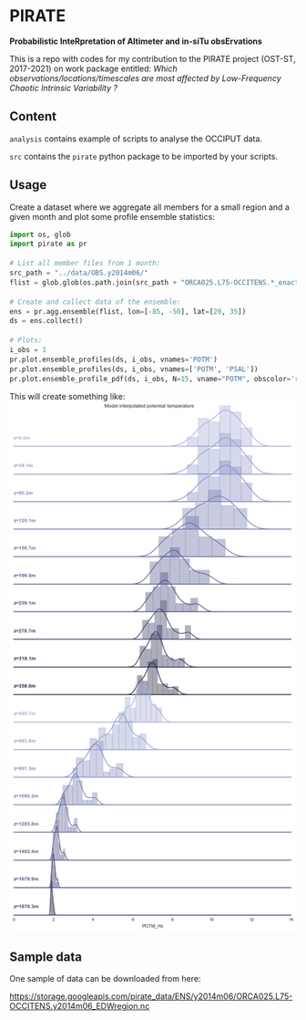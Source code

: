 # PIRATE
**Probabilistic InteRpretation of Altimeter and in-siTu obsErvations**

This is a repo with codes for my contribution to the PIRATE project (OST-ST, 2017-2021) on work package entitled:
*Which observations/locations/timescales are most affected by Low-Frequency Chaotic Intrinsic Variability ?*

## Content
``analysis`` contains example of scripts to analyse the OCCIPUT data.

``src`` contains the ``pirate`` python package to be imported by your scripts.

## Usage
Create a dataset where we aggregate all members for a small region and a given month and plot some profile ensemble statistics:
```python
import os, glob
import pirate as pr

# List all member files from 1 month:
src_path = "../data/OBS.y2014m06/"
flist = glob.glob(os.path.join(src_path + "ORCA025.L75-OCCITENS.*_enact_fdbk.nc"))

# Create and collect data of the ensemble:
ens = pr.agg.ensemble(flist, lon=[-85, -50], lat=[20, 35])
ds = ens.collect()

# Plots:
i_obs = 1
pr.plot.ensemble_profiles(ds, i_obs, vnames='POTM')
pr.plot.ensemble_profiles(ds, i_obs, vnames=['POTM', 'PSAL'])
pr.plot.ensemble_profile_pdf(ds, i_obs, N=15, vname="POTM", obscolor='r')
```

This will create something like:
![Local PDF](/analysis/fig2.png?raw=true "Ensemble PDF")

## Sample data
One sample of data can be downloaded from here:

https://storage.googleapis.com/pirate_data/ENS/y2014m06/ORCA025.L75-OCCITENS.y2014m06_EDWregion.nc
